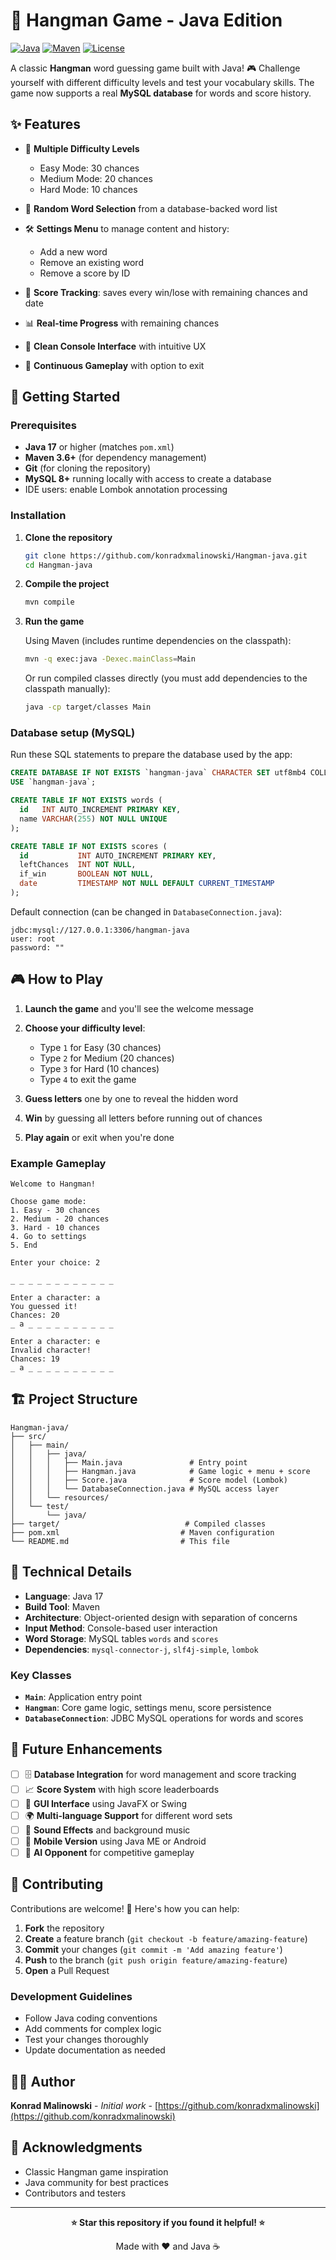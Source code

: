 # 🎯 Hangman Game - Java Edition

[![Java](https://img.shields.io/badge/Java-17-orange.svg)](https://www.oracle.com/java/)
[![Maven](https://img.shields.io/badge/Maven-3.6+-blue.svg)](https://maven.apache.org/)
[![License](https://img.shields.io/badge/License-MIT-green.svg)](LICENSE)

A classic **Hangman** word guessing game built with Java! 🎮 Challenge yourself with different difficulty levels and test your vocabulary skills. The game now supports a real **MySQL database** for words and score history.

## ✨ Features

- 🎯 **Multiple Difficulty Levels**

  - Easy Mode: 30 chances
  - Medium Mode: 20 chances
  - Hard Mode: 10 chances

- 🎲 **Random Word Selection** from a database-backed word list
- 🛠️ **Settings Menu** to manage content and history:
  - Add a new word
  - Remove an existing word
  - Remove a score by ID
- 🧠 **Score Tracking**: saves every win/lose with remaining chances and date
- 📊 **Real-time Progress** with remaining chances
- 🎨 **Clean Console Interface** with intuitive UX
- 🔄 **Continuous Gameplay** with option to exit

## 🚀 Getting Started

### Prerequisites

- **Java 17** or higher (matches `pom.xml`)
- **Maven 3.6+** (for dependency management)
- **Git** (for cloning the repository)
- **MySQL 8+** running locally with access to create a database
- IDE users: enable Lombok annotation processing

### Installation

1. **Clone the repository**

   ```bash
   git clone https://github.com/konradxmalinowski/Hangman-java.git
   cd Hangman-java
   ```

2. **Compile the project**

   ```bash
   mvn compile
   ```

3. **Run the game**

   Using Maven (includes runtime dependencies on the classpath):

   ```bash
   mvn -q exec:java -Dexec.mainClass=Main
   ```

   Or run compiled classes directly (you must add dependencies to the classpath manually):

   ```bash
   java -cp target/classes Main
   ```

### Database setup (MySQL)

Run these SQL statements to prepare the database used by the app:

```sql
CREATE DATABASE IF NOT EXISTS `hangman-java` CHARACTER SET utf8mb4 COLLATE utf8mb4_unicode_ci;
USE `hangman-java`;

CREATE TABLE IF NOT EXISTS words (
  id   INT AUTO_INCREMENT PRIMARY KEY,
  name VARCHAR(255) NOT NULL UNIQUE
);

CREATE TABLE IF NOT EXISTS scores (
  id           INT AUTO_INCREMENT PRIMARY KEY,
  leftChances  INT NOT NULL,
  if_win       BOOLEAN NOT NULL,
  date         TIMESTAMP NOT NULL DEFAULT CURRENT_TIMESTAMP
);
```

Default connection (can be changed in `DatabaseConnection.java`):

```
jdbc:mysql://127.0.0.1:3306/hangman-java
user: root
password: ""
```

## 🎮 How to Play

1. **Launch the game** and you'll see the welcome message
2. **Choose your difficulty level**:

   - Type `1` for Easy (30 chances)
   - Type `2` for Medium (20 chances)
   - Type `3` for Hard (10 chances)
   - Type `4` to exit the game

3. **Guess letters** one by one to reveal the hidden word
4. **Win** by guessing all letters before running out of chances
5. **Play again** or exit when you're done

### Example Gameplay

```
Welcome to Hangman!

Choose game mode:
1. Easy - 30 chances
2. Medium - 20 chances
3. Hard - 10 chances
4. Go to settings
5. End

Enter your choice: 2

_ _ _ _ _ _ _ _ _ _ _ _

Enter a character: a
You guessed it!
Chances: 20
_ a _ _ _ _ _ _ _ _ _ _

Enter a character: e
Invalid character!
Chances: 19
_ a _ _ _ _ _ _ _ _ _ _
```

## 🏗️ Project Structure

```
Hangman-java/
├── src/
│   ├── main/
│   │   ├── java/
│   │   │   ├── Main.java               # Entry point
│   │   │   ├── Hangman.java            # Game logic + menu + score
│   │   │   ├── Score.java              # Score model (Lombok)
│   │   │   └── DatabaseConnection.java # MySQL access layer
│   │   └── resources/
│   └── test/
│       └── java/
├── target/                            # Compiled classes
├── pom.xml                           # Maven configuration
└── README.md                         # This file
```

## 🔧 Technical Details

- **Language**: Java 17
- **Build Tool**: Maven
- **Architecture**: Object-oriented design with separation of concerns
- **Input Method**: Console-based user interaction
- **Word Storage**: MySQL tables `words` and `scores`
- **Dependencies**: `mysql-connector-j`, `slf4j-simple`, `lombok`

### Key Classes

- **`Main`**: Application entry point
- **`Hangman`**: Core game logic, settings menu, score persistence
- **`DatabaseConnection`**: JDBC MySQL operations for words and scores

## 🚧 Future Enhancements

- [ ] 🗄️ **Database Integration** for word management and score tracking
- [ ] 📈 **Score System** with high score leaderboards
- [ ] 🎨 **GUI Interface** using JavaFX or Swing
- [ ] 🌍 **Multi-language Support** for different word sets
- [ ] 🎵 **Sound Effects** and background music
- [ ] 📱 **Mobile Version** using Java ME or Android
- [ ] 🤖 **AI Opponent** for competitive gameplay

## 🤝 Contributing

Contributions are welcome! 🎉 Here's how you can help:

1. **Fork** the repository
2. **Create** a feature branch (`git checkout -b feature/amazing-feature`)
3. **Commit** your changes (`git commit -m 'Add amazing feature'`)
4. **Push** to the branch (`git push origin feature/amazing-feature`)
5. **Open** a Pull Request

### Development Guidelines

- Follow Java coding conventions
- Add comments for complex logic
- Test your changes thoroughly
- Update documentation as needed

## 👨‍💻 Author

**Konrad Malinowski** - _Initial work_ - [https://github.com/konradxmalinowski](https://github.com/konradxmalinowski)

## 🙏 Acknowledgments

- Classic Hangman game inspiration
- Java community for best practices
- Contributors and testers

---

<div align="center">

**⭐ Star this repository if you found it helpful! ⭐**

Made with ❤️ and Java ☕

</div>
